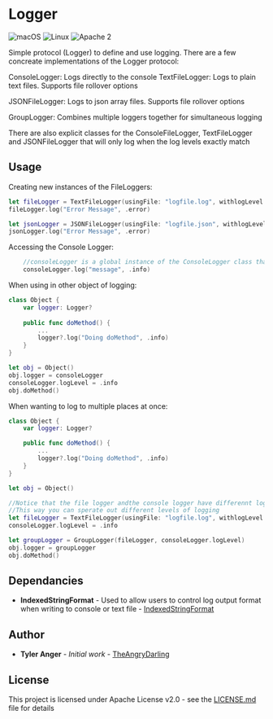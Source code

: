 # Logger
![macOS](https://img.shields.io/badge/os-macOS-green.svg?style=flat)
![Linux](https://img.shields.io/badge/os-linux-green.svg?style=flat)
![Apache 2](https://img.shields.io/badge/license-Apache2-blue.svg?style=flat)

Simple protocol (Logger) to define and use logging.
There are a few concreate implementations of the Logger protocol: 

ConsoleLogger: Logs directly to the console 
TextFileLogger: Logs to plain text files.  Supports file rollover options

JSONFileLogger: Logs to json array files.  Supports file rollover options

GroupLogger: Combines multiple loggers together for simultaneous logging

There are also explicit classes for the ConsoleFileLogger, TextFileLogger and JSONFileLogger that will only log when the log levels exactly match

## Usage
Creating new instances of the FileLoggers:
```Swift
let fileLogger = TextFileLogger(usingFile: "logfile.log", withlogLevel: .info)
fileLogger.log("Error Message", .error)

let jsonLogger = JSONFileLogger(usingFile: "logfile.json", withlogLevel: .info)
jsonLogger.log("Error Message", .error)
```
Accessing the Console Logger: 
```Swift
    //consoleLogger is a global instance of the ConsoleLogger class that is already initialized.
    consoleLogger.log("message", .info)
```

When using in other object of logging:
```Swift
class Object {
    var logger: Logger?
    
    public func doMethod() {
        ...
        logger?.log("Doing doMethod", .info)
    }
}

let obj = Object()
obj.logger = consoleLogger
consoleLogger.logLevel = .info
obj.doMethod()
```

When wanting to log to multiple places at once:
```Swift
class Object {
    var logger: Logger?

    public func doMethod() {
        ...
        logger?.log("Doing doMethod", .info)
    }
}

let obj = Object()

//Notice that the file logger andthe console logger have differennt log levels...
//This way you can sperate out different levels of logging
let fileLogger = TextFileLogger(usingFile: "logfile.log", withlogLevel: .error)
consoleLogger.logLevel = .info

let groupLogger = GroupLogger(fileLogger, consoleLogger.logLevel)
obj.logger = groupLogger
obj.doMethod()
```

## Dependancies
* **IndexedStringFormat** - Used to allow users to control log output format when writing to console or text file  - [IndexedStringFormat](https://github.com/TheAngryDarling/SwiftIndexedStringFormat)


## Author

* **Tyler Anger** - *Initial work* - [TheAngryDarling](https://github.com/TheAngryDarling)


## License

This project is licensed under Apache License v2.0 - see the [LICENSE.md](LICENSE.md) file for details
